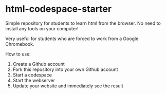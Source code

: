 # html-codespace-starter

Simple repository for students to learn html from the browser.
No need to install any tools on your computer!

Very useful for students who are forced to work from a Google Chromebook.

How to use:

1. Create a Github account
2. Fork this repository into your own Github account
3. Start a codespace
4. Start the webserver
5. Update your website and immediately see the result

